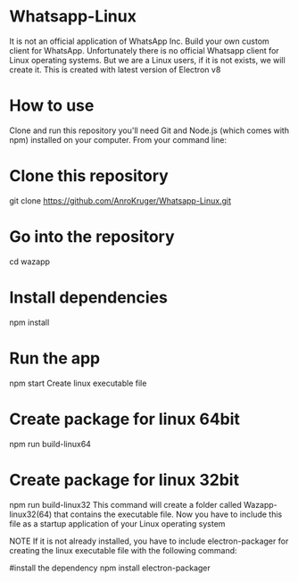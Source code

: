# Whatsapp-Linux
It is not an official application of WhatsApp Inc. Build your own custom client for WhatsApp.  Unfortunately there is no official Whatsapp client for Linux operating systems. But we are a Linux users, if it is not exists, we will create it.  This is created with latest version of Electron v8

# How to use
Clone and run this repository you'll need Git and Node.js (which comes with npm) installed on your computer. From your command line:

# Clone this repository
git clone https://github.com/AnroKruger/Whatsapp-Linux.git
# Go into the repository
cd wazapp
# Install dependencies
npm install
# Run the app
npm start
Create linux executable file
# Create package for linux 64bit
npm run build-linux64
# Create package for linux 32bit
npm run build-linux32
This command will create a folder called Wazapp-linux32(64) that contains the executable file. Now you have to include this file as a startup application of your Linux operating system

NOTE
If it is not already installed, you have to include electron-packager for creating the linux executable file with the following command:

#install the dependency 
npm install electron-packager


